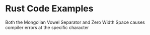 # Rust Code Examples
Both the Mongolian Vowel Separator and Zero Width Space causes compiler errors at the specific character


